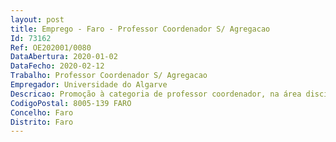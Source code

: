 ```yaml
--- 
layout: post
title: Emprego - Faro - Professor Coordenador S/ Agregacao
Id: 73162
Ref: OE202001/0080
DataAbertura: 2020-01-02
DataFecho: 2020-02-12
Trabalho: Professor Coordenador S/ Agregacao
Empregador: Universidade do Algarve
Descricao: Promoção à categoria de professor coordenador, na área disciplinar de Enfermagem, da Escola Superior de Saúde da Universidade do Algarve
CodigoPostal: 8005-139 FARO
Concelho: Faro
Distrito: Faro
--- 
```


